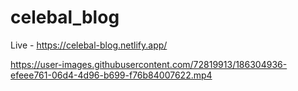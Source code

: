 # celebal_blog

Live -    https://celebal-blog.netlify.app/

https://user-images.githubusercontent.com/72819913/186304936-efeee761-06d4-4d96-b699-f76b84007622.mp4


